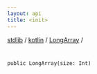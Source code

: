 ```yaml
---
layout: api
title: <init>
---
```

[stdlib](../../index.html) / [kotlin](../index.html) / [LongArray](index.html) / [<init>](_init_.html)

# <init>

```
public LongArray(size: Int)
```
